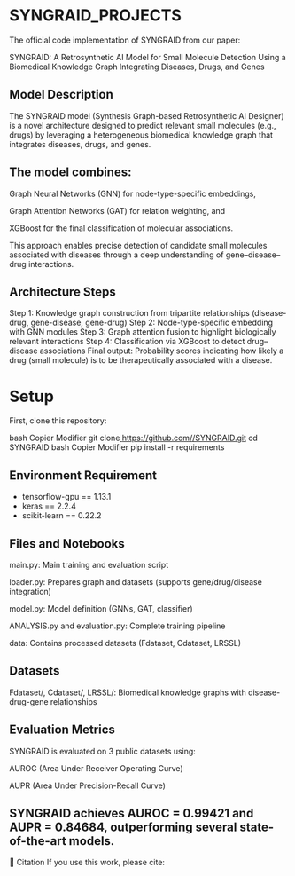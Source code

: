 # SYNGRAID_PROJECTS
The official code implementation of SYNGRAID from our paper:

SYNGRAID: A Retrosynthetic AI Model for Small Molecule Detection Using a Biomedical Knowledge Graph Integrating Diseases, Drugs, and Genes

## Model Description
The SYNGRAID model (Synthesis Graph-based Retrosynthetic AI Designer) is a novel architecture designed to predict relevant small molecules (e.g., drugs) by leveraging a heterogeneous biomedical knowledge graph that integrates diseases, drugs, and genes.

## The model combines:

Graph Neural Networks (GNN) for node-type-specific embeddings,

Graph Attention Networks (GAT) for relation weighting, and

XGBoost for the final classification of molecular associations.

This approach enables precise detection of candidate small molecules associated with diseases through a deep understanding of gene–disease–drug interactions.

##  Architecture Steps
Step 1: Knowledge graph construction from tripartite relationships (disease-drug, gene-disease, gene-drug)
Step 2: Node-type-specific embedding with GNN modules
Step 3: Graph attention fusion to highlight biologically relevant interactions
Step 4: Classification via XGBoost to detect drug–disease associations
 Final output: Probability scores indicating how likely a drug (small molecule) is to be therapeutically associated with a disease.

# Setup
First, clone this repository:

bash
Copier
Modifier
git clone[ https://github.com/<your-org-or-username>/SYNGRAID.git](https://github.com/NNJK45/SYNGRAID_PROJECTS.git)
cd SYNGRAID
bash
Copier
Modifier
pip install -r requirements

## Environment Requirement
- tensorflow-gpu == 1.13.1
- keras == 2.2.4
- scikit-learn == 0.22.2


## Files and Notebooks
main.py: Main training and evaluation script

loader.py: Prepares graph and datasets (supports gene/drug/disease integration)

model.py: Model definition (GNNs, GAT, classifier)

ANALYSIS.py and evaluation.py: Complete training pipeline

data: Contains processed datasets (Fdataset, Cdataset, LRSSL)


## Datasets
Fdataset/, Cdataset/, LRSSL/: Biomedical knowledge graphs with disease-drug-gene relationships


## Evaluation Metrics
SYNGRAID is evaluated on 3 public datasets using:

AUROC (Area Under Receiver Operating Curve)

AUPR (Area Under Precision-Recall Curve)

## SYNGRAID achieves AUROC = 0.99421 and AUPR = 0.84684, outperforming several state-of-the-art models.

📖 Citation
If you use this work, please cite:



